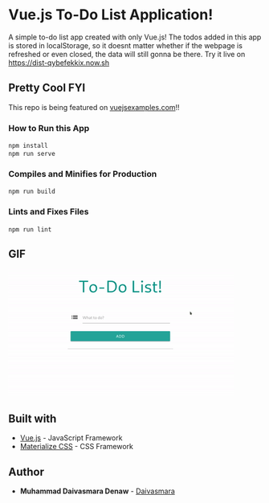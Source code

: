 # Vue.js To-Do List Application!

A simple to-do list app created with only Vue.js! The todos added in this app is stored in localStorage, so it doesnt matter whether if the webpage is refreshed or even closed, the data will still gonna be there. Try it live on https://dist-qybefekkix.now.sh

## Pretty Cool FYI
This repo is being featured on [vuejsexamples.com](https://vuejsexamples.com/to-do-list-application-created-with-only-vue-js/)!!

### How to Run this App
```
npm install
npm run serve
```

### Compiles and Minifies for Production
```
npm run build
```

### Lints and Fixes Files
```
npm run lint
```

## GIF
![GIF](screenshoots/ss.gif)


## Built with

* [Vue.js](https://vuejs.org/) - JavaScript Framework
* [Materialize CSS](https://materializecss.com/) - CSS Framework

## Author

* **Muhammad Daivasmara Denaw** - [Daivasmara](https://github.com/Daivasmara)
